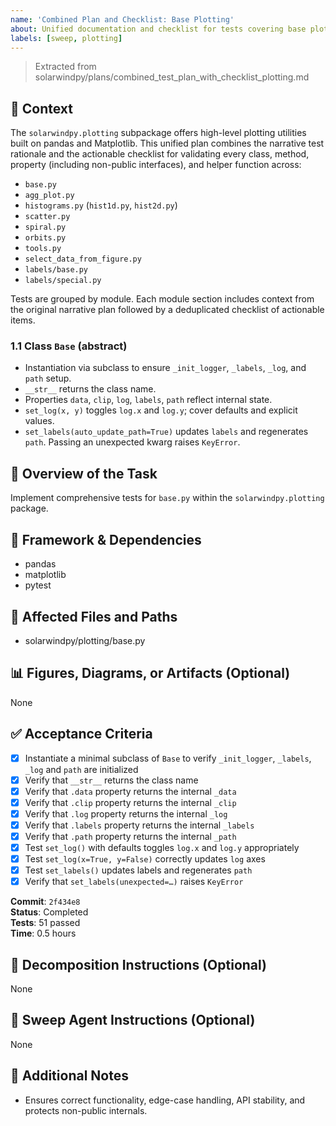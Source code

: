 ```yaml
---
name: 'Combined Plan and Checklist: Base Plotting'
about: Unified documentation and checklist for tests covering base plotting utilities.
labels: [sweep, plotting]
---
```


> Extracted from solarwindpy/plans/combined_test_plan_with_checklist_plotting.md

## 🧠 Context

The `solarwindpy.plotting` subpackage offers high-level plotting utilities built on pandas
and Matplotlib. This unified plan combines the narrative test rationale and the
actionable checklist for validating every class, method, property (including non-public
interfaces), and helper function across:

- `base.py`
- `agg_plot.py`
- `histograms.py` (`hist1d.py`, `hist2d.py`)
- `scatter.py`
- `spiral.py`
- `orbits.py`
- `tools.py`
- `select_data_from_figure.py`
- `labels/base.py`
- `labels/special.py`

Tests are grouped by module. Each module section includes context from the original
narrative plan followed by a deduplicated checklist of actionable items.

### 1.1 Class `Base` (abstract)

- Instantiation via subclass to ensure `_init_logger`, `_labels`, `_log`, and `path`
  setup.
- `__str__` returns the class name.
- Properties `data`, `clip`, `log`, `labels`, `path` reflect internal state.
- `set_log(x, y)` toggles `log.x` and `log.y`; cover defaults and explicit
  values.
- `set_labels(auto_update_path=True)` updates `labels` and regenerates `path`.
  Passing an unexpected kwarg raises `KeyError`.

## 🎯 Overview of the Task

Implement comprehensive tests for `base.py` within the `solarwindpy.plotting` package.

## 🔧 Framework & Dependencies

- pandas
- matplotlib
- pytest

## 📂 Affected Files and Paths

- solarwindpy/plotting/base.py

## 📊 Figures, Diagrams, or Artifacts (Optional)

None

## ✅ Acceptance Criteria

- [x] Instantiate a minimal subclass of `Base` to verify `_init_logger`,
  `_labels`, `_log` and `path` are initialized
- [x] Verify that `__str__` returns the class name
- [x] Verify that `.data` property returns the internal `_data`
- [x] Verify that `.clip` property returns the internal `_clip`
- [x] Verify that `.log` property returns the internal `_log`
- [x] Verify that `.labels` property returns the internal `_labels`
- [x] Verify that `.path` property returns the internal `_path`
- [x] Test `set_log()` with defaults toggles `log.x` and `log.y` appropriately
- [x] Test `set_log(x=True, y=False)` correctly updates `log` axes
- [x] Test `set_labels()` updates labels and regenerates `path`
- [x] Verify that `set_labels(unexpected=…)` raises `KeyError`

**Commit**: `2f434e8`  
**Status**: Completed  
**Tests**: 51 passed  
**Time**: 0.5 hours

## 🧩 Decomposition Instructions (Optional)

None

## 🤖 Sweep Agent Instructions (Optional)

None

## 💬 Additional Notes

- Ensures correct functionality, edge-case handling, API stability, and protects
  non-public internals.
